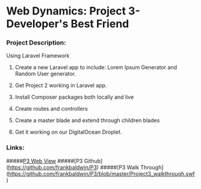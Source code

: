 # Web Dynamics: Project 3- Developer's Best Friend

### Project Description:

Using Laravel Framework

1. Create a new Laravel app to include: Lorem Ipsum Generator and Random User generator.

2. Get Project 2 working in Laravel app.

3. Install Composer packages both locally and live

4. Create routes and controllers

5. Create a master blade and extend through children blades

6. Get it working on our DigitalOcean Droplet.

### Links:
#####[P3 Web View](http://p3.frankpbaldwin.com)
#####[P3 Github] (https://github.com/frankbaldwin/P3)
#####[P3 Walk Through] (https://github.com/frankbaldwin/P3/blob/master/Project3_walkthrough.swf)


